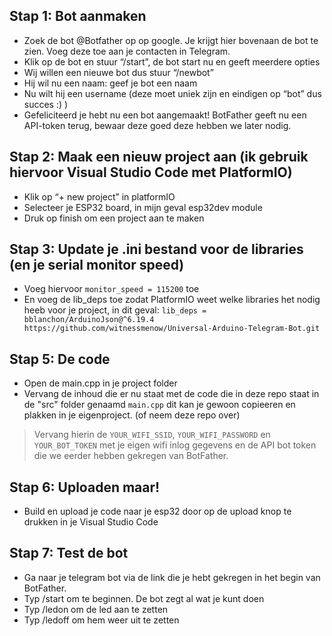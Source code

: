 ## Stap 1: Bot aanmaken
- Zoek de bot @Botfather op op google. Je krijgt hier bovenaan de bot te zien. Voeg deze toe aan je contacten in Telegram.
- Klik op de bot en stuur “/start”, de bot start nu en geeft meerdere opties
- Wij willen een nieuwe bot dus stuur “/newbot”
- Hij wil nu een naam: geef je bot een naam
- Nu wilt hij een username (deze moet uniek zijn en eindigen op “bot” dus succes :) )
- Gefeliciteerd je hebt nu een bot aangemaakt! BotFather geeft nu een API-token terug, bewaar deze goed deze hebben we later nodig.

## Stap 2: Maak een nieuw project aan (ik gebruik hiervoor Visual Studio Code met PlatformIO)
- Klik op “+ new project” in platformIO
- Selecteer je ESP32 board, in mijn geval esp32dev module
- Druk op finish om een project aan te maken

## Stap 3: Update je .ini bestand voor de libraries (en je serial monitor speed)
- Voeg hiervoor `monitor_speed = 115200` toe
- En voeg de lib_deps toe zodat PlatformIO weet welke libraries het nodig heeb voor je project, in dit geval: 
`
lib_deps = 
bblanchon/ArduinoJson@^6.19.4 
https://github.com/witnessmenow/Universal-Arduino-Telegram-Bot.git
`
 
## Stap 5: De code
- Open de main.cpp in je project folder
- Vervang de inhoud die er nu staat met de code die in deze repo staat in de "src" folder genaamd `main.cpp` dit kan je gewoon copieeren en plakken in je eigenproject. (of neem deze repo over)

> Vervang hierin de `YOUR_WIFI_SSID`, `YOUR_WIFI_PASSWORD` en `YOUR_BOT_TOKEN` met je eigen wifi inlog gegevens en de API bot token die we eerder hebben gekregen van BotFather.

## Stap 6: Uploaden maar!
- Build en upload je code naar je esp32 door op de upload knop te drukken in je Visual Studio Code

## Stap 7: Test de bot
- Ga naar je telegram bot via de link die je hebt gekregen in het begin van BotFather.
- Typ /start om te beginnen. De bot zegt al wat je kunt doen
- Typ /ledon om de led aan te zetten
- Typ /ledoff om hem weer uit te zetten
